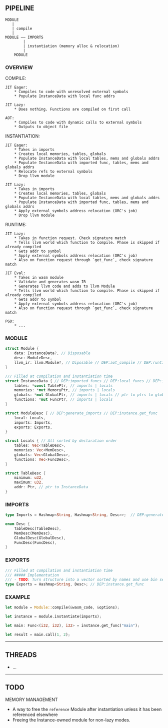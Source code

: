 ## PIPELINE
```
MODULE
   |
   | compile
   |
MODULE —— IMPORTS
        |
        | instantiation (memory alloc & relocation)
        |
    MODULE
```


### OVERVIEW
COMPILE:

    JIT Eager:
        * Compiles to code with unresolved external symbols
        * Populate InstanceData with local func addrs

    JIT Lazy:
        * Does nothing. Functions are compiled on first call

    AOT:
        * Compiles to code with dynamic calls to external symbols
        * Outputs to object file


INSTANTIATION:

    JIT Eager:
        * Takes in imports
        * Creates local memories, tables, globals
        * Populate InstanceData with local tables, mems and globals addrs
        * Populate InstanceData with imported func, tables, mems and globals addrs
        * Relocate refs to external symbols
        * Drop llvm module

    JIT Lazy:
        * Takes in imports
        * Creates local memories, tables, globals
        * Populate InstanceData with local tables, mems and globals addrs
        * Populate InstanceData with imported func, tables, mems and globals addrs
        * Apply external symbols address relocation (ORC's job)
        * Drop llvm module

RUNTIME:

    JIT Lazy:
        * Takes in function request. Check signature match
        * Tells llvm world which function to compile. Phase is skipped if already compiled
        * Gets addr to symbol
        * Apply external symbols address relocation (ORC's job)
        * Also on function request through `get_func`, check signature match

    JIT Eval:
        * Takes in wasm module
        * Validate and generates wasm IR
        * Generates llvm code and adds to llvm Module
        * Tells llvm world which function to compile. Phase is skipped if already compiled
        * Gets addr to symbol
        * Apply external symbols address relocation (ORC's job)
        * Also on function request through `get_func`, check signature match

    PGO:
        * ...


### MODULE
```rust
struct Module {
    data: InstanceData?, // Disposable
    desc: ModuleDesc,
    llvm_ir: llvm.Module?, // Diposable // DEP:aot_compile // DEP:runtime_lazy_compile
}
```

```rust
/// Filled at compilation and instantiation time
struct InstanceData { // DEP:imported_funcs // DEP:local_funcs // DEP:instance.get_func
    tables: *const TablePtr, // imports | locals
    memories: *mut MemoryPtr, // imports | locals
    globals: *mut GlobalPtr, // imports | locals // ptr to ptrs to global value
    functions: *mut FuncPtr, // imports | locals
}
```

```rust
struct ModuleDesc { // DEP:generate_imports // DEP:instance.get_func
    local: Locals,
    imports: Imports,
    exports: Exports,
}
```

```rust
struct Locals { // All sorted by declaration order
    tables: Vec<TableDesc>,
    memories: Vec<MemDesc>,
    globals: Vec<GlobalDesc>,
    functions: Vec<FuncDesc>,
}
```

```rust
struct TableDesc {
    minimum: u32,
    maximum: u32,
    addr: Ptr, // ptr to InstanceData
}
```

### IMPORTS
```rust
type Imports = Hashmap<String, Hashmap<String, Desc>>;  // DEP:generate_imports
```

```rust
enum Desc {
    TableDesc(TableDesc),
    MemDesc(MemDesc),
    GlobalDesc(GlobalDesc),
    FuncDesc(FuncDesc),
}
```

### EXPORTS
```rust
/// Filled at compilation and instantiation time
/// ##### Implementation
/// - TODO: Turn structure into a vector sorted by names and use bin search for lookup. Benchmark against current approaach.
type Exports = Hashmap<String, Desc>; // DEP:instance.get_func
```

### EXAMPLE
```rust
let module = Module::compile(&wasm_code, &options);

let instance = module.instantiate(imports);

let main: Func<(i32, i32), i32> = instance.get_func("main");

let result = main.call(1, 2);
```

-------------------------------------------------------------------

## THREADS
* ...

-------------------------------------------------------------------

## TODO
MEMORY MANAGEMENT
- A way to free the `reference` Module after instantiation unless it has been referenced elsewhere
- Freeing the Instance-owned module for non-lazy modes.

